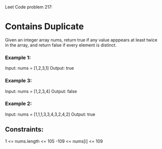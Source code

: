 Leet Code problem 217:

# Contains Duplicate

Given an integer array nums, return true if any value apppears at least twice in the array, and return false if every element is distinct.


### Example 1:
Input: nums = [1,2,3,1]
Output: true

### Example 3:
Input: nums = [1,2,3,4]
Output: false

### Example 2:
Input: nums = [1,1,1,3,3,4,3,2,4,2]
Output: true
 

## Constraints:
1 <= nums.length <= 105
-109 <= nums[i] <= 109